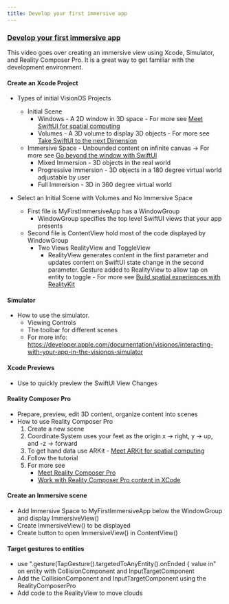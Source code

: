 ```yaml
---
title: Develop your first immersive app
---
```


### [Develop your first immersive app](https://developer.apple.com/videos/play/wwdc2023/10203)

This video goes over creating an immersive view using Xcode, Simulator, and Reality Composer Pro. It is a great way to get familiar with the development environment. 

#### Create an Xcode Project

- Types of initial VisionOS Projects
    - Initial Scene
        - Windows - A 2D window in 3D space - For more see [Meet SwiftUI for spatial computing](https://developer.apple.com/videos/play/wwdc2023/10109/)
        - Volumes - A 3D volume to display 3D objects - For more see [Take SwiftUI to the next Dimension](https://developer.apple.com/videos/play/wwdc2023/10113)
    - Immersive Space - Unbounded content on infinite canvas -> For more see [Go beyond the window with SwiftUI](https://developer.apple.com/videos/play/wwdc2023/10111)
        - Mixed Immersion - 3D objects in the real world
        - Progressive Immersion - 3D objects in a 180 degree virtual world adjustable by user
        - Full Immersion - 3D in 360 degree virtual world

- Select an Initial Scene with Volumes and No Immersive Space
    - First file is MyFirstImmersiveApp has a WindowGroup
        - WindowGroup specifies the top level SwiftUI views that your app presents
    - Second file is ContentView hold most of the code displayed by WindowGroup
        - Two Views RealityView and ToggleView
            - RealityView generates content in the first parameter and updates content on SwiftUI state change in the second parameter. Gesture added to RealityView to allow tap on entity to toggle - For more see [Build spatial experiences with RealityKit](https://developer.apple.com/videos/play/wwdc2023/10203#:~:text=Build%20spatial%20experiences%20with%20RealityKit)

#### Simulator

- How to use the simulator.
    - Viewing Controls
    - The toolbar for different scenes
    - For more info: https://developer.apple.com/documentation/visionos/interacting-with-your-app-in-the-visionos-simulator

#### Xcode Previews

- Use to quickly preview the SwiftUI View Changes

#### Reality Composer Pro

- Prepare, preview, edit 3D content, organize content into scenes
- How to use Reality Composer Pro
    1. Create a new scene
    2. Coordinate System uses your feet as the origin x -> right, y -> up, and -z -> forward
    3. To get hand data use ARKit - [Meet ARKit for spatial computing](https://developer.apple.com/videos/play/wwdc2023/10082)
    4. Follow the tutorial 
    5. For more see
        - [Meet Reality Composer Pro](https://developer.apple.com/videos/play/wwdc2023/10083)
        - [Work with Reality Composer Pro content in XCode](https://developer.apple.com/videos/play/wwdc2023/10273)
    

#### Create an Immersive scene

- Add Immersive Space to MyFirstImmersiveApp below the WindowGroup and display ImmersiveView()
- Create ImmersiveView() to be displayed 
- Create button to open ImmersiveView() in ContentView()

#### Target gestures to entities
- use ".gesture(TapGesture().targetedToAnyEntity().onEnded { value in" on entity with CollisionComponent and InputTargetComponent
- Add the CollisionComponent and InputTargetComponent using the RealityComposerPro
- Add code to the RealityView to move clouds

